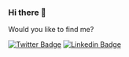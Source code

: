 ### Hi there 👋

Would you like to find me?

[![Twitter Badge](https://img.shields.io/badge/-Twitter-1ca0f1?style=flat-square&labelColor=1ca0f1&logo=twitter&logoColor=white&link=https://twitter.com/davidfrasson)](https://twitter.com/davidfrasson)
[![Linkedin Badge](https://img.shields.io/badge/-LinkedIn-blue?style=flat-square&logo=Linkedin&logoColor=white&link=www.linkedin.com/in/davidfrassonjr)](www.linkedin.com/in/davidfrassonjr)

<!--
**frasson/frasson** is a ✨ _special_ ✨ repository because its `README.md` (this file) appears on your GitHub profile.

Here are some ideas to get you started:

- 🔭 I’m currently working on ...
- 🌱 I’m currently learning ...
- 👯 I’m looking to collaborate on ...
- 🤔 I’m looking for help with ...
- 💬 Ask me about ...
- 📫 How to reach me: ...
- 😄 Pronouns: ...
- ⚡ Fun fact: ...
-->
